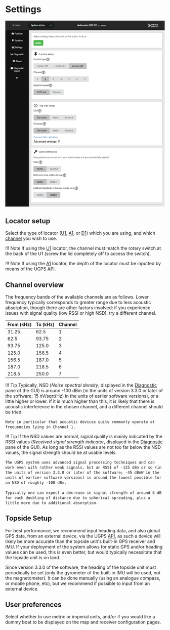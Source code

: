 # Settings

![settings](../../img/settings_g2.png)

## Locator setup

Select the type of locator ([U1](../../locators/locator-u1), [A1](../../locators/locator-a1), or [D1](../../locators/locator-d1)) which you are using, and which [channel](#channel-overview) you wish to use.

!!! Note
    If using the [U1](../../locators/locator-u1) locator, the channel must match the rotary switch at the back of the U1 (screw the lid completely off to access the switch).

!!! Note
    If using the [A1](../../locators/locator-a1) locator, the depth of the locator must be inputted by means of the UGPS [API](../../integration/api).

## Channel overview

The frequency bands of the available channels are as follows. Lower frequency typically corresponds to greater range due to less acoustic absorption, though there are other factors involved: if you experience issues with signal quality (low RSSI or high NSD), try a different channel.

| From (kHz) | To (kHz) | Channel |
|-------|-------|------|
| 31.25 | 62.5  | 1 |
| 62.5  | 93.75 | 2 |
| 93.75 | 125.0 | 3 |
| 125.0 | 156.5 | 4 |
| 156.5 | 187.0 | 5 |
| 187.0 | 218.5 | 6 |
| 218.5 | 250.0 | 7 |

!!! Tip
    Typically, NSD (_Noise spectral density_, displayed in the [Diagnostic](../diagnostic) pane of the GUI) is around -100 dBm (in the units of version 3.3.0 or later of the software; 15 nV/sqrt(Hz) in the units of earlier software versions), or a little higher or lower. If it is much higher than this, it is likely that there is acoustic interference in the chosen channel, and a different channel should be tried.

    Note in particular that acoustic devices quite commonly operate at frequencies lying in Channel 1.

!!! Tip
    If the NSD values are normal, signal quality is mainly indicated by the RSSI values (_Received signal strength indicator_, displayed in the [Diagnostic](../diagnostic) pane of the GUI). As long as the RSSI values are not too far below the NSD values, the signal strength should be at usable levels.

    The UGPS system uses advanced signal processing techniques and can work even with rather weak signals, but an RSSI of -125 dBm or so (in the units of version 3.3.0 or later of the software; -45 dBnW in the units of earlier software versions) is around the lowest possible for an NSD of roughly -100 dBm.

    Typically one can expect a decrease in signal strength of around 6 dB for each doubling of distance due to spherical spreading, plus a little more due to additional absorption.

## Topside Setup

For best performance, we recommend input heading data, and also global GPS data, from an external device, via the UGPS [API](../../integration/api), as such a device will likely be more accurate than the topside unit's built-in GPS receiver and IMU. If your deployment of the system allows for static GPS and/or heading values can be used, this is even better, but would typically necessitate that the topside unit is on land.

Since version 3.3.0 of the software, the heading of the topside unit must periodically be set (only the gyrometer of the built-in IMU will be used, not the magnetometer). It can be done manually (using an analogue compass, or mobile phone, etc), but we recommend if possible to input from an external device.

## User preferences

Select whether to use metric or imperial units, and/or if you would like a dummy boat to be displayed on the map and receiver configuration pages.
